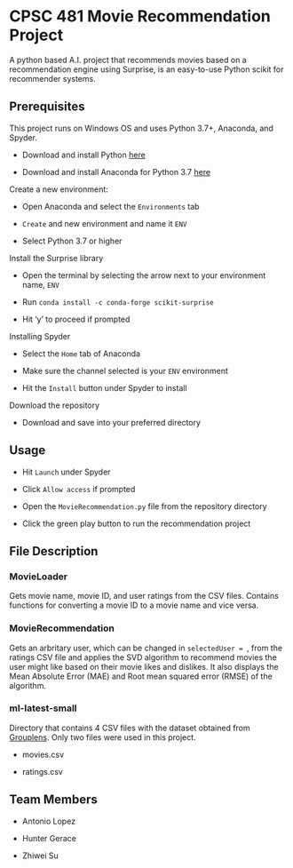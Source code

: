 # CPSC 481 Movie Recommendation Project

A python based A.I. project that recommends movies based on a recommendation engine using Surprise, is an easy-to-use Python scikit for recommender systems.

## Prerequisites

This project runs on Windows OS and uses Python 3.7+, Anaconda, and Spyder.

* Download and install Python [here](https://www.python.org/downloads/)

* Download and install Anaconda for Python 3.7 [here](https://www.anaconda.com/distribution/)

Create a new environment:

* Open Anaconda and select the `Environments` tab

* `Create` and new environment and name it `ENV`

* Select Python 3.7 or higher

Install the Surprise library

* Open the terminal by selecting the arrow next to your environment name, `ENV`

* Run `conda install -c conda-forge scikit-surprise`

* Hit ‘y’ to proceed if prompted

Installing Spyder

* Select the `Home` tab of Anaconda

* Make sure the channel selected is your `ENV` environment

* Hit the `Install` button under Spyder to install

Download the repository

* Download and save into your preferred directory

## Usage

* Hit `Launch` under Spyder

* Click `Allow access` if prompted

* Open the `MovieRecommendation.py` file from the repository directory

* Click the green play button to run the recommendation project

## File Description

### MovieLoader

Gets movie name, movie ID, and user ratings from the CSV files. Contains functions for converting a movie ID to a movie name and vice versa.

### MovieRecommendation

Gets an arbritary user, which can be changed in `selectedUser = `, from the ratings CSV file and applies the SVD algorithm to recommend movies the user might like based on their movie likes and dislikes. It also displays the Mean Absolute Error (MAE) and Root mean squared error (RMSE) of the algorithm.

### ml-latest-small

Directory that contains 4 CSV files with the dataset obtained from [Grouplens](https://grouplens.org/datasets/movielens/). Only two files were used in this project.

* movies.csv

* ratings.csv


## Team Members

* Antonio Lopez

* Hunter Gerace

* Zhiwei Su
